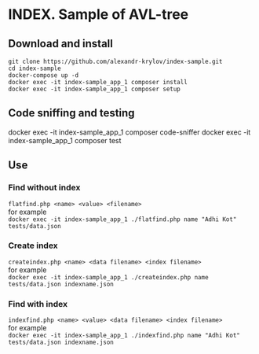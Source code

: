 # INDEX. Sample of AVL-tree
## Download and install
```
git clone https://github.com/alexandr-krylov/index-sample.git
cd index-sample
docker-compose up -d
docker exec -it index-sample_app_1 composer install
docker exec -it index-sample_app_1 composer setup
```
## Code sniffing and testing
docker exec -it index-sample_app_1 composer code-sniffer
docker exec -it index-sample_app_1 composer test
## Use
### Find without index
`flatfind.php <name> <value> <filename>`  
for example  
`docker exec -it index-sample_app_1 ./flatfind.php name "Adhi Kot" tests/data.json`
### Create index
`createindex.php <name> <data filename> <index filename>`  
for example  
`docker exec -it index-sample_app_1 ./createindex.php name tests/data.json indexname.json`
### Find with index
`indexfind.php <name> <value> <data filename> <index filename>`  
for example  
`docker exec -it index-sample_app_1 ./indexfind.php name "Adhi Kot" tests/data.json indexname.json`
